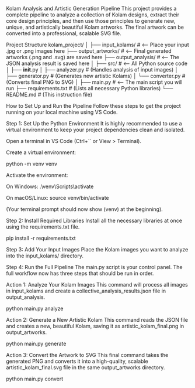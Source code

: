 Kolam Analysis and Artistic Generation Pipeline
This project provides a complete pipeline to analyze a collection of Kolam designs, extract their core design principles, and then use those principles to generate new, unique, and artistically beautiful Kolam artworks. The final artwork can be converted into a professional, scalable SVG file.

Project Structure
kolam_project/
│
├── input_kolams/         # <-- Place your input .jpg or .png images here
├── output_artworks/      # <-- Final generated artworks (.png and .svg) are saved here
├── output_analysis/      # <-- The JSON analysis result is saved here
│
├── src/                  # <-- All Python source code
│   ├── __init__.py
│   ├── analyzer.py       # (Handles analysis of input images)
│   ├── generator.py      # (Generates new artistic Kolams)
│   └── converter.py      # (Converts final PNG to SVG)
│
├── main.py               # <-- The main script you will run
├── requirements.txt      # (Lists all necessary Python libraries)
└── README.md             # (This instruction file)

How to Set Up and Run the Pipeline
Follow these steps to get the project running on your local machine using VS Code.

Step 1: Set Up the Python Environment
It is highly recommended to use a virtual environment to keep your project dependencies clean and isolated.

Open a terminal in VS Code (Ctrl+``  or View > Terminal).

Create a virtual environment:

python -m venv venv

Activate the environment:

On Windows: .\venv\Scripts\activate

On macOS/Linux: source venv/bin/activate

(Your terminal prompt should now show (venv) at the beginning).

Step 2: Install Required Libraries
Install all the necessary libraries at once using the requirements.txt file.

pip install -r requirements.txt

Step 3: Add Your Input Images
Place the Kolam images you want to analyze into the input_kolams/ directory.

Step 4: Run the Full Pipeline
The main.py script is your control panel. The full workflow now has three steps that should be run in order.

Action 1: Analyze Your Kolam Images
This command will process all images in input_kolams and create a collective_analysis_results.json file in output_analysis.

python main.py analyze

Action 2: Generate a New Artistic Kolam
This command reads the JSON file and creates a new, beautiful Kolam, saving it as artistic_kolam_final.png in output_artworks.

python main.py generate

Action 3: Convert the Artwork to SVG
This final command takes the generated PNG and converts it into a high-quality, scalable artistic_kolam_final.svg file in the same output_artworks directory.

python main.py convert
